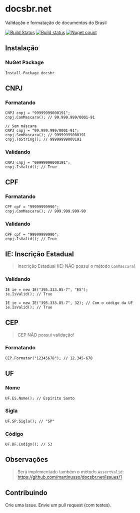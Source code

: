 # docsbr.net

Validação e formatação de documentos do Brasil

[![Build Status](https://travis-ci.org/martinusso/docsbr.net.svg?branch=master)](https://travis-ci.org/martinusso/docsbr.net)
[![Build status](https://ci.appveyor.com/api/projects/status/gba6n7ih4g2pqhso?svg=true)](https://ci.appveyor.com/project/martinusso/docsbr-net)
[![Nuget count](http://img.shields.io/nuget/v/docsbr.svg)](https://www.nuget.org/packages/docsbr/)


## Instalação

### NuGet Package

```
Install-Package docsbr
```

## CNPJ

### Formatando

```CSharp
CNPJ cnpj = "99999999000191";
cnpj.ComMascara(); // 99.999.999/0001-91

// Sem máscara
CNPJ cnpj = "99.999.999/0001-91";
cnpj.SemMascara(); // 99999999000191
cnpj.ToString(); // 99999999000191
```

### Validando

```CSharp
CNPJ cnpj = "99999999000191";
cnpj.IsValid(); // True
```

## CPF

### Formatando

```CSharp
CPF cpf = "99999999990";
cnpj.ComMascara(); // 999.999.999-90
```

### Validando

```CSharp
CPF cpf = "99999999990";
cnpj.IsValid(); // True
```

## IE: Inscrição Estadual

> Inscrição Estadual (IE) NÃO possui o método `ComMascara`!

### Validando

```CSharp
IE ie = new IE("395.333.85-7", "ES");
ie.IsValid(); // True

IE ie = new IE("395.333.85-7", 32); // Com o código da UF
ie.IsValid(); // True
```

## CEP

> CEP NÃO possui validação!

### Formatando

```CSharp
CEP.Formatar("12345678"); // 12.345-678
```

## UF

### Nome

```CSharp
UF.ES.Nome(); // Espírito Santo
```

### Sigla

```CSharp
UF.SP.Sigla(); // "SP"
```

### Código

```CSharp
UF.DF.Codigo(); // 53
```

## Observações

> Será implementado também o método `AssertValid`: https://github.com/martinusso/docsbr.net/issues/1

## Contribuindo

Crie uma issue. Envie um pull request (com testes).

